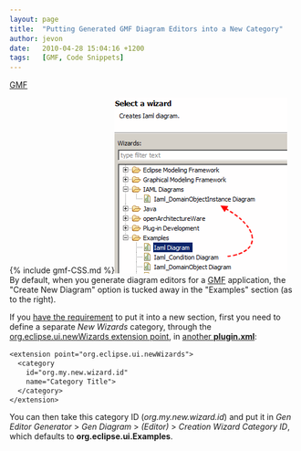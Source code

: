 ```yaml
---
layout: page
title:  "Putting Generated GMF Diagram Editors into a New Category"
author: jevon
date:   2010-04-28 15:04:16 +1200
tags:   [GMF, Code Snippets]
---
```


[GMF](GMF.md)

{% include gmf-CSS.md %}<img src="/img/gmf/newwizard.png" class="gmf">By default, when you generate diagram editors for a [GMF](GMF.md) application, the "Create New Diagram" option is tucked away in the "Examples" section (as to the right).

If you <a href="http://code.google.com/p/iaml/issues/detail?id=110">have the requirement</a> to put it into a new section, first you need to define a separate _New Wizards_ category, through the <a href="http://help.eclipse.org/help33/topic/org.eclipse.platform.doc.isv/reference/extension-points/org_eclipse_ui_newWizards.html">org.eclipse.ui.newWizards extension point</a>, in <a href="http://code.google.com/p/iaml/source/browse/trunk/org.openiaml.model.actions/plugin.xml?spec=svn2060&r=2060#118">another **plugin.xml**</a>:

```
<extension point="org.eclipse.ui.newWizards">
  <category
    id="org.my.new.wizard.id"
    name="Category Title">
  </category>
</extension>
```

You can then take this category ID (_org.my.new.wizard.id_) and put it in _Gen Editor Generator_ > _Gen Diagram_ > _(Editor)_ > _Creation Wizard Category ID_, which defaults to **org.eclipse.ui.Examples**.
